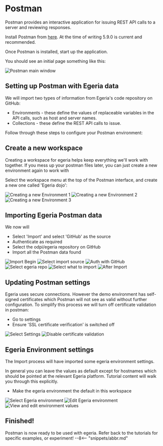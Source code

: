<!-- SPDX-License-Identifier: CC-BY-4.0 -->
<!-- Copyright Contributors to the ODPi Egeria project 2020. -->

# Postman

Postman provides an interactive application for issuing
REST API calls to a server and reviewing responses.

Install Postman from [here](https://www.getpostman.com/downloads/). At the time of writing 5.9.0 is 
current and recommended.

Once Postman is installed, start up the application.

You should see an initial page something like this:

![Postman main window](postman-mainmenu.png)

## Setting up Postman with Egeria data

We will import two types of information from Egeria's code repository on GitHub:
* Environments - these define the values of replaceable variables in the API calls, such as host and server names.
* Collections - these define the REST API calls to issue.

Follow through these steps to configure your Postman environment:

## Create a new workspace

Creating a workspace for egeria helps keep everything we'll work with together. If you mess up your
postman files later, you can just create a new environment again to work with

Select the workspace menu at the top of the Postman interface, and create a new one
called 'Egeria dojo':

![Creating a new Environment 1](postman-workspace1.png)
![Creating a new Environment 2](postman-workspace2.png)
![Creating a new Environment 3](postman-workspace3.png)

## Importing Egeria Postman data

We now will
* Select 'Import' and select 'GitHub' as the source
* Authenticate as required
* Select the odpi/egeria repository on GitHub
* Import all the Postman data found

![Import Begin](postman-import-begin.png)
![Select import source](postman-import-coderepo.png)
![Auth with GitHub](postman-import-gotogh.png)
![Select egeria repo](postman-import-ghrepo.png)
![Select what to import](postman-import-select.png)
![After Import](postman-import-after.png)

## Updating Postman settings

Egeria uses secure connections. However the demo environment has self-signed certificates which 
Postman will not see as valid without further configuration. To simplify this process we will 
turn off certificate validation in postman:

* Go to settings
* Ensure 'SSL certificate verification' is switched off

![Select Settings](postman-settings-select.png)
![Disable certificate validation](postman-settings-change.png)

## Egeria Environment settings

The Import process will have imported some egeria environment settings.

In general you can leave the values as default except for hostnames which should be pointed at the relevant
Egeria platform. Tutorial content will walk you through this explicitly.

* Make the egeria environment the default in this workspace

![Select Egeria environment](postman-env-select.png)
![Edit Egeria environment](postman-env-editselect.png)
![View and edit environment values](postman-env-edit.png)

## Finished!

Postman is now ready to be used with egeria. Refer back to the tutorials for specific
examples, or experiment!
--8<-- "snippets/abbr.md"
